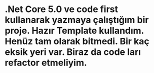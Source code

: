 # .Net Core 5.0 ve code first kullanarak yazmaya çalıştığım bir proje. Hazır Template kullandım. Henüz tam olarak bitmedi. Bir kaç eksik yeri var. Biraz da code ları refactor etmeliyim.
